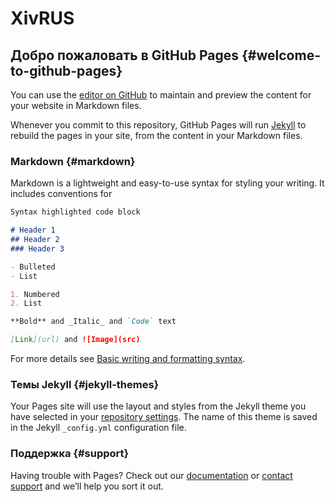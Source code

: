 # XivRUS

## Добро пожаловать в GitHub Pages {#welcome-to-github-pages}

You can use the [editor on GitHub](index.md) to maintain and preview the content for your website in Markdown files.

Whenever you commit to this repository, GitHub Pages will run [Jekyll](https://jekyllrb.com/) to rebuild the pages in your site, from the content in your Markdown files.

### Markdown {#markdown}

Markdown is a lightweight and easy-to-use syntax for styling your writing. It includes conventions for

```markdown
Syntax highlighted code block

# Header 1
## Header 2
### Header 3

- Bulleted
- List

1. Numbered
2. List

**Bold** and _Italic_ and `Code` text

[Link](url) and ![Image](src)
```

For more details see [Basic writing and formatting syntax](https://docs.github.com/en/github/writing-on-github/getting-started-with-writing-and-formatting-on-github/basic-writing-and-formatting-syntax).

### Темы Jekyll {#jekyll-themes}

Your Pages site will use the layout and styles from the Jekyll theme you have selected in your [repository settings](https://github.com/endervad/xivrus/settings/pages). The name of this theme is saved in the Jekyll `_config.yml` configuration file.

### Поддержка {#support}

Having trouble with Pages? Check out our [documentation](https://docs.github.com/categories/github-pages-basics/) or [contact support](https://support.github.com/contact) and we’ll help you sort it out.
